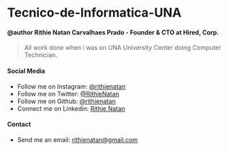 # Tecnico-de-Informatica-UNA

#### @author Rithie Natan Carvalhaes Prado - Founder & CTO at Hired, Corp.
> All work done when i was on UNA University Center doing Computer Technician.

#### Social Media
 - Follow me on Instagram: [@rithienatan](https://instagram.com/rithienatan/)
 - Follow me on Twitter:   [@RithieNatan](https://twitter.com/RithieNatan/)
 - Follow me on Github:    [@rithienatan](https://github.com/rithienatan/)
 - Connect me on Linkedin: [Rithie Natan](https://www.linkedin.com/in/rithie-natan-470181b0/)

#### Contact
 - Send me an email: rithienatan@gmail.com
